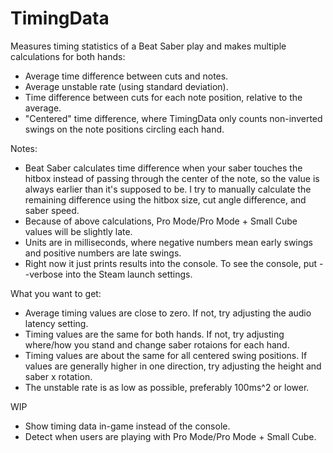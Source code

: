 # TimingData
Measures timing statistics of a Beat Saber play and makes multiple calculations for both hands:
- Average time difference between cuts and notes.
- Average unstable rate (using standard deviation).
- Time difference between cuts for each note position, relative to the average.
- "Centered" time difference, where TimingData only counts non-inverted swings on the note positions circling each hand.

Notes:
- Beat Saber calculates time difference when your saber touches the hitbox instead of passing through the center of the note, so the value is always earlier than it's supposed to be. I try to manually calculate the remaining difference using the hitbox size, cut angle difference, and saber speed.
- Because of above calculations, Pro Mode/Pro Mode + Small Cube values will be slightly late.
- Units are in milliseconds, where negative numbers mean early swings and positive numbers are late swings.
- Right now it just prints results into the console. To see the console, put --verbose into the Steam launch settings.

What you want to get:
- Average timing values are close to zero. If not, try adjusting the audio latency setting.
- Timing values are the same for both hands. If not, try adjusting where/how you stand and change saber rotaions for each hand.
- Timing values are about the same for all centered swing positions. If values are generally higher in one direction, try adjusting the height and saber x rotation.
- The unstable rate is as low as possible, preferably 100ms^2 or lower.

WIP
- Show timing data in-game instead of the console.
- Detect when users are playing with Pro Mode/Pro Mode + Small Cube.
